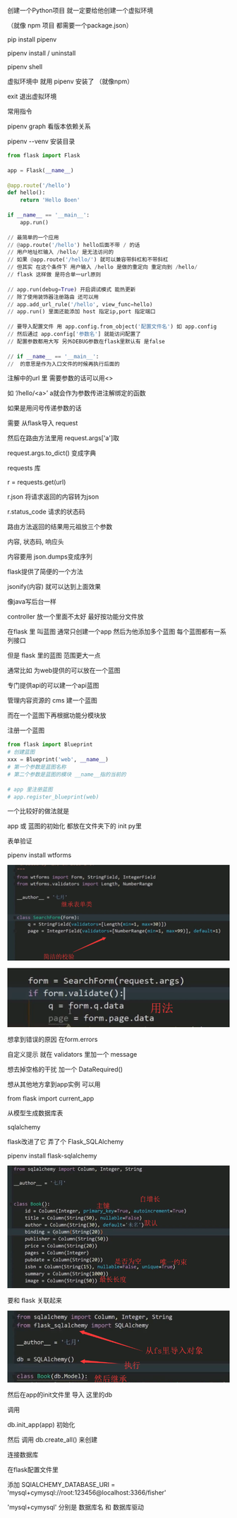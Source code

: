 创建一个Python项目 就一定要给他创建一个虚拟环境

（就像 npm 项目 都需要一个package.json）

pip install pipenv

pipenv install / uninstall

pipenv shell

虚拟环境中 就用 pipenv 安装了 （就像npm）

exit 退出虚拟环境

常用指令

pipenv graph 看版本依赖关系

 pipenv --venv 安装目录



```python
from flask import Flask

app = Flask(__name__)

@app.route('/hello')
def hello():
    return 'Hello Boen'

if __name__ == '__main__':
    app.run()

// 最简单的一个应用
// @app.route('/hello') hello后面不带 / 的话
// 用户地址栏输入 /hello/ 是无法访问的
// 如果 @app.route('/hello/') 就可以兼容带斜杠和不带斜杠
// 但其实 在这个条件下 用户输入 /hello 是做的重定向 重定向到 /hello/ 
// flask 这样做 是符合单一url原则

// app.run(debug=True) 开启调试模式 能热更新
// 除了使用装饰器注册路由 还可以用
// app.add_url_rule('/hello', view_func=hello)
// app.run() 里面还能添加 host 指定ip,port 指定端口

// 要导入配置文件 用 app.config.from_object('配置文件名') 如 app.config
// 然后通过 app.config['参数名'] 就能访问配置了
// 配置参数都用大写 另外DEBUG参数在flask里默认有 是false

// if __name__ == '__main__':
//  的意思是作为入口文件的时候再执行后面的   
```



注解中的url 里 需要参数的话可以用<>

如 ‘/hello/\<a\>’  a就会作为参数传进注解绑定的函数

如果是用问号传递参数的话

需要 从flask导入 request

然后在路由方法里用 request.args['a']取

request.args.to_dict() 变成字典



requests 库

r = requests.get(url)

r.json 将请求返回的内容转为json

r.status_code 请求的状态码



路由方法返回的结果用元祖放三个参数

内容, 状态码, 响应头

内容要用 json.dumps变成序列

flask提供了简便的一个方法

jsonify(内容) 就可以达到上面效果





像java写后台一样

controller 放一个里面不太好 最好按功能分文件放

在flask 里 叫蓝图 通常只创建一个app 然后为他添加多个蓝图 每个蓝图都有一系列接口

但是 flask 里的蓝图 范围更大一点

通常比如 为web提供的可以放在一个蓝图

专门提供api的可以建一个api蓝图

管理内容资源的 cms 建一个蓝图

而在一个蓝图下再根据功能分模块放



注册一个蓝图

```python
from flask import Blueprint
# 创建蓝图
xxx = Blueprint('web', __name__)
# 第一个参数是蓝图名称
# 第二个参数是蓝图的模块 __name__指的当前的

# app 里注册蓝图
# app.register_blueprint(web)
```



一个比较好的做法就是

app 或 蓝图的初始化 都放在文件夹下的 init py里





表单验证

pipenv install wtforms

![](https://github.com/boenfu/BoenNote/blob/master/Flask%E6%A1%86%E6%9E%B6%EF%BC%88%E8%A7%86%E9%A2%91%EF%BC%89/f1.png)

![](https://github.com/boenfu/BoenNote/blob/master/Flask%E6%A1%86%E6%9E%B6%EF%BC%88%E8%A7%86%E9%A2%91%EF%BC%89/f2.png)

想拿到错误的原因 在form.errors

自定义提示 就在 validators 里加一个 message

想去掉空格的干扰 加一个 DataRequired()



想从其他地方拿到app实例 可以用

from flask import current_app





从模型生成数据库表

sqlalchemy

flask改进了它 弄了个 Flask_SQLAlchemy

pipenv install flask-sqlalchemy

![](https://github.com/boenfu/BoenNote/blob/master/Flask%E6%A1%86%E6%9E%B6%EF%BC%88%E8%A7%86%E9%A2%91%EF%BC%89/f3.png)



要和 flask 关联起来 

![](https://github.com/boenfu/BoenNote/blob/master/Flask%E6%A1%86%E6%9E%B6%EF%BC%88%E8%A7%86%E9%A2%91%EF%BC%89/f4.png)

然后在app的init文件里 导入 这里的db

调用

db.init_app(app) 初始化

然后 调用 db.create_all() 来创建





连接数据库

在flask配置文件里 

添加 SQlALCHEMY_DATABASE_URI = 'mysql+cymysql://root:123456@localhost:3366/fisher'

 'mysql+cymysql' 分别是 数据库名 和 数据库驱动

